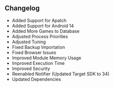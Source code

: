 ## Changelog

- Added Support for Apatch
- Added Support for Android 14
- Added More Games to Database
- Adjusted Process Priorities
- Adjusted Tuning
- Fixed Backup Importation
- Fixed Browser Issues
- Improved Module Memory Usage
- Improved Execution Time
- Improved Security
- Reenabled Notifier (Updated Target SDK to 34)
- Updated Dependencies
